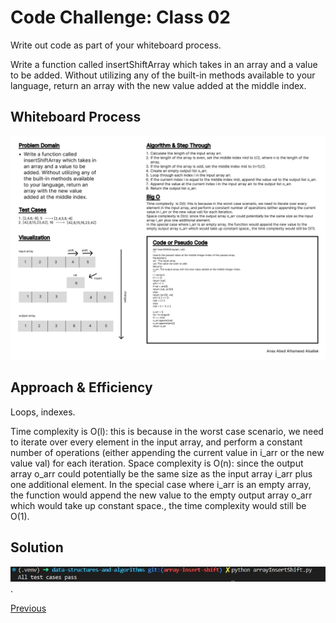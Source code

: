 # Code Challenge: Class 02

Write out code as part of your whiteboard process.

Write a function called insertShiftArray which takes in an array and a value to be added. Without utilizing any of the built-in methods available to your language, return an array with the new value added at the middle index.

## Whiteboard Process

![Whiteboard 2](../assets/Wireframe-2.jpg "whiteboard")

## Approach & Efficiency

Loops, indexes.

Time complexity is O(l): this is because in the worst case scenario, we need to iterate over every element in the input array, and perform a constant number of operations (either appending the current value in i_arr or the new value val) for each iteration.
Space complexity is O(n): since the output array o_arr could potentially be the same size as the input array i_arr plus one additional element.
In the special case where i_arr is an empty array, the function would append the new value to the empty output array o_arr which would take up constant space., the time complexity would still be O(1).

## Solution

![Run](../assets/run.jpg "run").

[Previous](../array_reverse/README.md)
